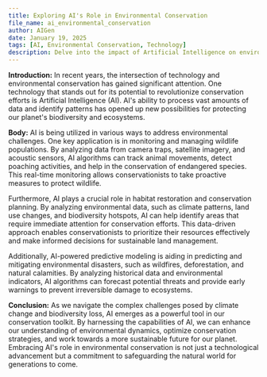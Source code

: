 ```yaml
---
title: Exploring AI's Role in Environmental Conservation
file_name: ai_environmental_conservation
author: AIGen
date: January 19, 2025
tags: [AI, Environmental Conservation, Technology]
description: Delve into the impact of Artificial Intelligence on environmental conservation efforts.
---
```


**Introduction:**
In recent years, the intersection of technology and environmental conservation has gained significant attention. One technology that stands out for its potential to revolutionize conservation efforts is Artificial Intelligence (AI). AI's ability to process vast amounts of data and identify patterns has opened up new possibilities for protecting our planet's biodiversity and ecosystems.

**Body:**
AI is being utilized in various ways to address environmental challenges. One key application is in monitoring and managing wildlife populations. By analyzing data from camera traps, satellite imagery, and acoustic sensors, AI algorithms can track animal movements, detect poaching activities, and help in the conservation of endangered species. This real-time monitoring allows conservationists to take proactive measures to protect wildlife.

Furthermore, AI plays a crucial role in habitat restoration and conservation planning. By analyzing environmental data, such as climate patterns, land use changes, and biodiversity hotspots, AI can help identify areas that require immediate attention for conservation efforts. This data-driven approach enables conservationists to prioritize their resources effectively and make informed decisions for sustainable land management.

Additionally, AI-powered predictive modeling is aiding in predicting and mitigating environmental disasters, such as wildfires, deforestation, and natural calamities. By analyzing historical data and environmental indicators, AI algorithms can forecast potential threats and provide early warnings to prevent irreversible damage to ecosystems.

**Conclusion:**
As we navigate the complex challenges posed by climate change and biodiversity loss, AI emerges as a powerful tool in our conservation toolkit. By harnessing the capabilities of AI, we can enhance our understanding of environmental dynamics, optimize conservation strategies, and work towards a more sustainable future for our planet. Embracing AI's role in environmental conservation is not just a technological advancement but a commitment to safeguarding the natural world for generations to come.